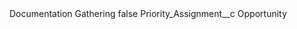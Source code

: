 <?xml version="1.0" encoding="UTF-8"?>
<CustomMetadata xmlns="http://soap.sforce.com/2006/04/metadata" xmlns:xsi="http://www.w3.org/2001/XMLSchema-instance" xmlns:xsd="http://www.w3.org/2001/XMLSchema">
    <label>Documentation Gathering</label>
    <protected>false</protected>
    <values>
        <field>Priority_Assignment__c</field>
        <value xsi:type="xsd:string">Opportunity</value>
    </values>
</CustomMetadata>
